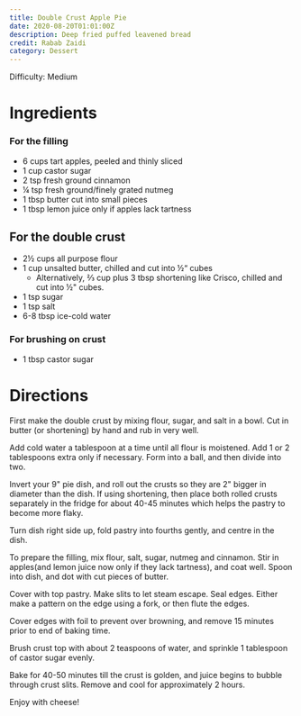 ```yaml
---
title: Double Crust Apple Pie
date: 2020-08-20T01:01:00Z
description: Deep fried puffed leavened bread
credit: Rabab Zaidi
category: Dessert
---
```


Difficulty: Medium  

# Ingredients

### For the filling
* 6 cups tart apples, peeled and thinly sliced
* 1 cup castor sugar
* 2 tsp fresh ground cinnamon
* ¼ tsp fresh ground/finely grated nutmeg
* 1 tbsp butter cut into small pieces
* 1 tbsp lemon juice only if apples lack tartness

## For the double crust
* 2½ cups all purpose flour
* 1 cup unsalted butter, chilled and cut into ½“ cubes
  * Alternatively, ⅔ cup plus 3 tbsp shortening like Crisco, chilled and cut into ½" cubes.
* 1 tsp sugar
* 1 tsp salt
* 6-8 tbsp ice-cold water

### For brushing on crust
* 1 tbsp castor sugar

# Directions
First make the double crust by mixing flour, sugar, and salt in a bowl. Cut in butter (or shortening) by hand and rub in very well. 

Add cold water a tablespoon at a time until all flour is moistened. Add 1 or 2 tablespoons extra only if necessary. Form into a ball, and then divide into two.

Invert your 9" pie dish, and roll out the crusts so they are 2" bigger in diameter than the dish. If using shortening, then place both rolled crusts separately in the fridge for about 40-45 minutes which helps the pastry to become more flaky.

Turn dish right side up, fold pastry into fourths gently, and centre in the dish.

To prepare the filling, mix flour, salt, sugar, nutmeg and cinnamon. Stir in apples(and lemon juice now only if they lack tartness), and coat well. Spoon into dish, and dot with cut pieces of butter.

Cover with top pastry. Make slits to let steam escape. Seal edges. Either make a pattern on the edge using a fork, or then flute the edges.

Cover edges with foil to prevent over browning, and remove 15 minutes prior to end of baking time.

Brush crust top with about 2 teaspoons of water, and sprinkle 1 tablespoon of castor sugar evenly.

Bake for 40-50 minutes till the crust is golden, and juice begins to bubble through crust slits. Remove and cool for approximately 2 hours.

Enjoy with cheese!
